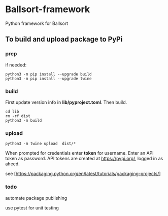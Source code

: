 # Ballsort-framework

Python framework for Ballsort 

## To build and upload package to PyPi

### prep
if needed:
```
python3 -m pip install --upgrade build
python3 -m pip install --upgrade twine
```

### build
First update version info in **lib/pyproject.toml**. Then build.

```
cd lib
rm -rf dist
python3 -m build
```

### upload
```
python3 -m twine upload  dist/*
```

When prompted for credentials enter __token__ for username. Enter an API token as password. API tokens are created at https://pypi.org/, logged in as aheed.

see [https://packaging.python.org/en/latest/tutorials/packaging-projects/]



### todo
automate package publishing

use pytest for unit testing
